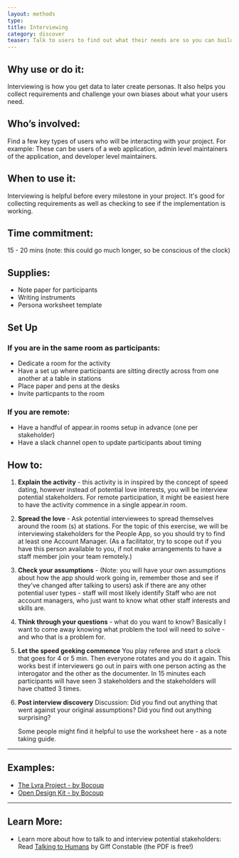 ```yaml
---
layout: methods
type: 
title: Interviewing
category: discover
teaser: Talk to users to find out what their needs are so you can build a product they'll love.
---
```

## Why use or do it:

Interviewing is how you get data to later create personas. It also helps you collect requirements and challenge your own biases about what your users need.

## Who’s involved:

Find a few key types of users who will be interacting with your project. For example: These can be users of a web application, admin level maintainers of the application, and developer level maintainers.

## When to use it:

Interviewing is helpful before every milestone in your project. It's good for collecting requirements as well as checking to see if the implementation is working.

## Time commitment:

15 - 20 mins (note: this could go much longer, so be conscious of the clock)

## Supplies:

* Note paper for participants
* Writing instruments
* Persona worksheet template


## Set Up

### If you are in the same room as participants:

* Dedicate a room for the activity
* Have a set up where participants are sitting directly across from one another at a table in stations
* Place paper and pens at the desks
* Invite particpants to the room

### If you are remote:

* Have a handful of appear.in rooms setup in advance (one per stakeholder)
* Have a slack channel open to update participants about timing


## How to:

1. **Explain the activity** - this activity is in inspired by the concept of speed dating, however instead of potential love interests, you will be interview potential stakeholders.  For remote participation, it might be easiest here to have the activity commence in a single appear.in room.

2. **Spread the love** - Ask potential interviewees to spread themselves around the room (s) at stations. For the topic of this exercise, we will be interviewing stakeholders for the People App, so you should try to find at least one Account Manager. (As a facilitator, try to scope out if you have this person available to you, if not make arrangements to have a staff member join your team remotely.)

3. **Check your assumptions** - (Note: you will have your own assumptions about how the app should work going in, remember those and see if they've changed after talking to users) ask if there are any other potential user types - staff will most likely identify Staff who are not account managers, who just want to know what other staff interests and skills are.

4. **Think through your questions** - what do you want to know? Basically I want to come away knowing what problem the tool will need to solve - and who that is a problem for.

5. **Let the speed geeking commence** You play referee and start a clock that goes for 4 or 5 min. Then everyone rotates and you do it again. This works best if interviewers go out in pairs with one person acting as the interogator and the other as the documenter. In 15 minutes each participants  will have seen 3 stakeholders and the stakeholders will have chatted 3 times.

6. **Post interview discovery** Discussion: Did you find out anything that went against your original assumptions? Did you find out anything surprising?

    Some people might find it helpful to use the worksheet here - as a note taking guide.

---

## Examples:

* [The Lyra Project - by Bocoup](https://github.com/vega/lyra/search?q=persona&type=Issues&utf8=%E2%9C%93)
* [Open Design Kit - by Bocoup](https://github.com/bocoup/opendesignkit/issues/7)

---

## Learn More:
* Learn more about how to talk to and interview potential stakeholders: Read [Talking to Humans](http://www.talkingtohumans.com/) by Giff Constable (the PDF is free!)
